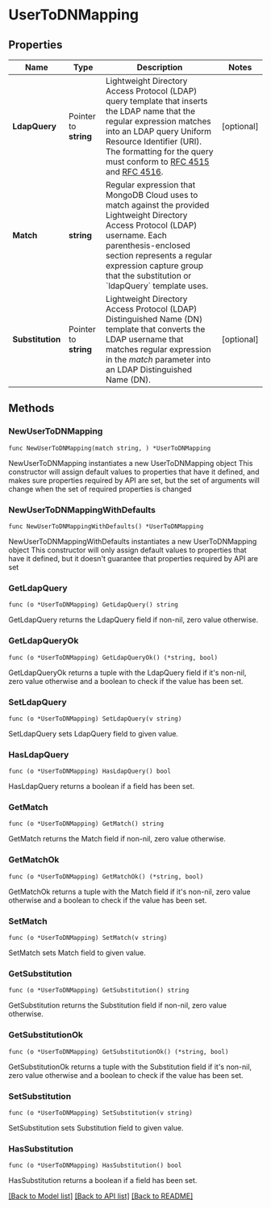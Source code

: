 # UserToDNMapping

## Properties

Name | Type | Description | Notes
------------ | ------------- | ------------- | -------------
**LdapQuery** | Pointer to **string** | Lightweight Directory Access Protocol (LDAP) query template that inserts the LDAP name that the regular expression matches into an LDAP query Uniform Resource Identifier (URI). The formatting for the query must conform to [RFC 4515](https://datatracker.ietf.org/doc/html/rfc4515) and [RFC 4516](https://datatracker.ietf.org/doc/html/rfc4516). | [optional] 
**Match** | **string** | Regular expression that MongoDB Cloud uses to match against the provided Lightweight Directory Access Protocol (LDAP) username. Each parenthesis-enclosed section represents a regular expression capture group that the substitution or &#x60;ldapQuery&#x60; template uses. | 
**Substitution** | Pointer to **string** | Lightweight Directory Access Protocol (LDAP) Distinguished Name (DN) template that converts the LDAP username that matches regular expression in the *match* parameter into an LDAP Distinguished Name (DN). | [optional] 

## Methods

### NewUserToDNMapping

`func NewUserToDNMapping(match string, ) *UserToDNMapping`

NewUserToDNMapping instantiates a new UserToDNMapping object
This constructor will assign default values to properties that have it defined,
and makes sure properties required by API are set, but the set of arguments
will change when the set of required properties is changed

### NewUserToDNMappingWithDefaults

`func NewUserToDNMappingWithDefaults() *UserToDNMapping`

NewUserToDNMappingWithDefaults instantiates a new UserToDNMapping object
This constructor will only assign default values to properties that have it defined,
but it doesn't guarantee that properties required by API are set

### GetLdapQuery

`func (o *UserToDNMapping) GetLdapQuery() string`

GetLdapQuery returns the LdapQuery field if non-nil, zero value otherwise.

### GetLdapQueryOk

`func (o *UserToDNMapping) GetLdapQueryOk() (*string, bool)`

GetLdapQueryOk returns a tuple with the LdapQuery field if it's non-nil, zero value otherwise
and a boolean to check if the value has been set.

### SetLdapQuery

`func (o *UserToDNMapping) SetLdapQuery(v string)`

SetLdapQuery sets LdapQuery field to given value.

### HasLdapQuery

`func (o *UserToDNMapping) HasLdapQuery() bool`

HasLdapQuery returns a boolean if a field has been set.

### GetMatch

`func (o *UserToDNMapping) GetMatch() string`

GetMatch returns the Match field if non-nil, zero value otherwise.

### GetMatchOk

`func (o *UserToDNMapping) GetMatchOk() (*string, bool)`

GetMatchOk returns a tuple with the Match field if it's non-nil, zero value otherwise
and a boolean to check if the value has been set.

### SetMatch

`func (o *UserToDNMapping) SetMatch(v string)`

SetMatch sets Match field to given value.


### GetSubstitution

`func (o *UserToDNMapping) GetSubstitution() string`

GetSubstitution returns the Substitution field if non-nil, zero value otherwise.

### GetSubstitutionOk

`func (o *UserToDNMapping) GetSubstitutionOk() (*string, bool)`

GetSubstitutionOk returns a tuple with the Substitution field if it's non-nil, zero value otherwise
and a boolean to check if the value has been set.

### SetSubstitution

`func (o *UserToDNMapping) SetSubstitution(v string)`

SetSubstitution sets Substitution field to given value.

### HasSubstitution

`func (o *UserToDNMapping) HasSubstitution() bool`

HasSubstitution returns a boolean if a field has been set.


[[Back to Model list]](../README.md#documentation-for-models) [[Back to API list]](../README.md#documentation-for-api-endpoints) [[Back to README]](../README.md)


